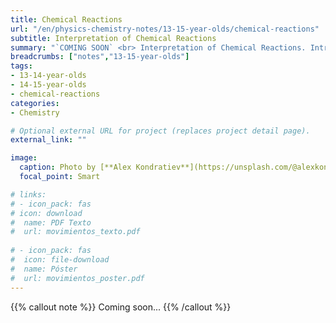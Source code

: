 ```yaml
---
title: Chemical Reactions
url: "/en/physics-chemistry-notes/13-15-year-olds/chemical-reactions"
subtitle: Interpretation of Chemical Reactions
summary: "`COMING SOON` <br> Interpretation of Chemical Reactions. Introduction to Stoichiometry. Law of Conservation of Mass."
breadcrumbs: ["notes","13-15-year-olds"]
tags:
- 13-14-year-olds
- 14-15-year-olds
- chemical-reactions
categories:
- Chemistry

# Optional external URL for project (replaces project detail page).
external_link: ""

image:
  caption: Photo by [**Alex Kondratiev**](https://unsplash.com/@alexkondratiev) on [Unsplash](https://unsplash.com)
  focal_point: Smart

# links:
# - icon_pack: fas
# icon: download
#  name: PDF Texto
#  url: movimientos_texto.pdf
  
# - icon_pack: fas
#  icon: file-download
#  name: Póster
#  url: movimientos_poster.pdf  
---
```


{{% callout note %}}
Coming soon...
{{% /callout %}}
